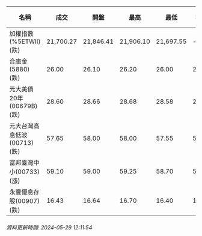 | 名稱 | 成交 | 開盤 | 最高 | 最低 | 均價 | 成交金額(億) | 昨收 | 漲跌幅 | 漲跌 | 總量 | 昨量 | 振幅 |
| -------- | -------- | -------- | -------- |-------- | -------- | -------- |-------- |-------- |-------- | -------- | -------- |-------- |
|加權指數(%5ETWII) (跌)|21,700.27|21,846.41|21,906.10|21,697.55|-|3,364.50|21,858.41|0.72%|158.14|7,565,927|0|0.95%|
|合庫金(5880) (跌)|26.00|26.10|26.20|26.00|26.05|2.72|26.20|0.76%|0.20|10,456|9,943|0.76%|
|元大美債20年(00679B) (跌)|28.60|28.66|28.68|28.58|28.62|28.00|28.95|1.21%|0.35|97,799|44,807|0.35%|
|元大台灣高息低波(00713) (跌)|57.65|58.00|58.00|57.55|57.70|2.83|58.00|0.60%|0.35|4,912|5,922|0.78%|
|富邦臺灣中小(00733) (漲)|59.10|59.00|59.25|58.70|59.01|1.23|58.90|0.34%|0.20|2,079|2,086|0.93%|
|永豐優息存股(00907) (跌)|16.43|16.64|16.70|16.40|16.53|0.394|16.64|1.26%|0.21|2,382|3,151|1.80%|
###### 資料更新時間: 2024-05-29 12:11:54
